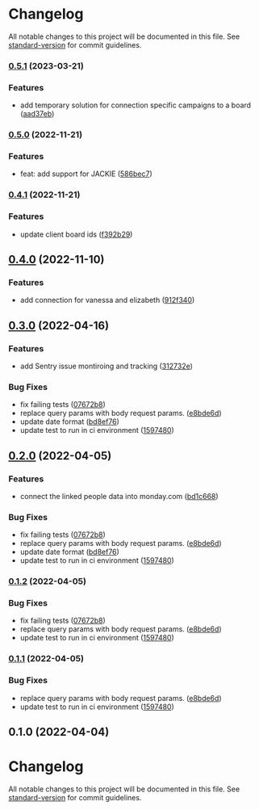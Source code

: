 # Changelog

All notable changes to this project will be documented in this file. See [standard-version](https://github.com/conventional-changelog/standard-version) for commit guidelines.

### [0.5.1](https://github.com/HuddleCo/thelinkedpeople-monday.com-integration/compare/v0.4.1...v0.5.1) (2023-03-21)

### Features

* add temporary solution for connection specific campaigns to a board ([aad37eb](https://github.com/HuddleCo/thelinkedpeople-monday.com-integration/commit/aad37ebd97b906a39ce7875495eaf100c05e96e8))

### [0.5.0](https://github.com/HuddleCo/thelinkedpeople-monday.com-integration/compare/v0.1.0...v0.4.1) (2022-11-21)

### Features

* feat: add support for JACKIE ([586bec7](https://github.com/HuddleCo/thelinkedpeople-monday.com-integration/commit/586bec7df06b0c0d5212cf1e48f7517f8f54872a))

### [0.4.1](https://github.com/HuddleCo/thelinkedpeople-monday.com-integration/compare/v0.1.0...v0.4.1) (2022-11-21)

### Features

* update client board ids ([f392b29](https://github.com/HuddleCo/thelinkedpeople-monday.com-integration/commit/f392b29cefddccc79f0213e3edd96628b03fd826))

## [0.4.0](https://github.com/HuddleCo/thelinkedpeople-monday.com-integration/compare/v0.1.0...v0.4.0) (2022-11-10)

### Features

* add connection for vanessa and elizabeth ([912f340](https://github.com/HuddleCo/thelinkedpeople-monday.com-integration/commit/912f3407ab8bd0cd4d615fc290a0cdb88ef90c2c))

## [0.3.0](https://github.com/HuddleCo/thelinkedpeople-monday.com-integration/compare/v0.1.0...v0.3.0) (2022-04-16)

### Features

* add Sentry issue montiroing and tracking ([312732e](https://github.com/HuddleCo/thelinkedpeople-monday.com-integration/commit/312732e93584e2a03fc56e7bc32edf74e98078ab))

### Bug Fixes

* fix failing tests ([07672b8](https://github.com/HuddleCo/thelinkedpeople-monday.com-integration/commit/07672b8d717b93947065bbdb792c95b27e8ecefb))
* replace query params with body request params. ([e8bde6d](https://github.com/HuddleCo/thelinkedpeople-monday.com-integration/commit/e8bde6de40f8eeb19832b0ff67131b3b7ef8aad3))
* update date format ([bd8ef76](https://github.com/HuddleCo/thelinkedpeople-monday.com-integration/commit/bd8ef7634c543cef2d751729a7c0a723402742d4))
* update test to run in ci environment ([1597480](https://github.com/HuddleCo/thelinkedpeople-monday.com-integration/commit/159748057e4ba01f152c22734601d4d6bbf8f518))

## [0.2.0](https://github.com/HuddleCo/thelinkedpeople-monday.com-integration/compare/v0.1.0...v0.2.0) (2022-04-05)

### Features

* connect the linked people data into monday.com ([bd1c668](https://github.com/HuddleCo/thelinkedpeople-monday.com-integration/commit/bd1c668e1ce97c7aae8ac55f4608ff3a5be60a0c))

### Bug Fixes

* fix failing tests ([07672b8](https://github.com/HuddleCo/thelinkedpeople-monday.com-integration/commit/07672b8d717b93947065bbdb792c95b27e8ecefb))
* replace query params with body request params. ([e8bde6d](https://github.com/HuddleCo/thelinkedpeople-monday.com-integration/commit/e8bde6de40f8eeb19832b0ff67131b3b7ef8aad3))
* update date format ([bd8ef76](https://github.com/HuddleCo/thelinkedpeople-monday.com-integration/commit/bd8ef7634c543cef2d751729a7c0a723402742d4))
* update test to run in ci environment ([1597480](https://github.com/HuddleCo/thelinkedpeople-monday.com-integration/commit/159748057e4ba01f152c22734601d4d6bbf8f518))

### [0.1.2](https://github.com/HuddleCo/thelinkedpeople-monday.com-integration/compare/v0.1.0...v0.1.2) (2022-04-05)

### Bug Fixes

* fix failing tests ([07672b8](https://github.com/HuddleCo/thelinkedpeople-monday.com-integration/commit/07672b8d717b93947065bbdb792c95b27e8ecefb))
* replace query params with body request params. ([e8bde6d](https://github.com/HuddleCo/thelinkedpeople-monday.com-integration/commit/e8bde6de40f8eeb19832b0ff67131b3b7ef8aad3))
* update test to run in ci environment ([1597480](https://github.com/HuddleCo/thelinkedpeople-monday.com-integration/commit/159748057e4ba01f152c22734601d4d6bbf8f518))

### [0.1.1](https://github.com/HuddleCo/thelinkedpeople-monday.com-integration/compare/v0.1.0...v0.1.1) (2022-04-05)

### Bug Fixes

* replace query params with body request params. ([e8bde6d](https://github.com/HuddleCo/thelinkedpeople-monday.com-integration/commit/e8bde6de40f8eeb19832b0ff67131b3b7ef8aad3))
* update test to run in ci environment ([1597480](https://github.com/HuddleCo/thelinkedpeople-monday.com-integration/commit/159748057e4ba01f152c22734601d4d6bbf8f518))

## 0.1.0 (2022-04-04)

# Changelog

All notable changes to this project will be documented in this file. See [standard-version](https://github.com/conventional-changelog/standard-version) for commit guidelines.
